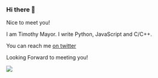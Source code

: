 ### Hi there 👋

Nice to meet you!

I am Timothy Mayor. I write Python, JavaScript and C/C++.


You can reach me [on twitter](https://twitter.com/timothymayor24)

Looking Forward to meeting you!


![](https://komarev.com/ghpvc/?username=timothymayor)
